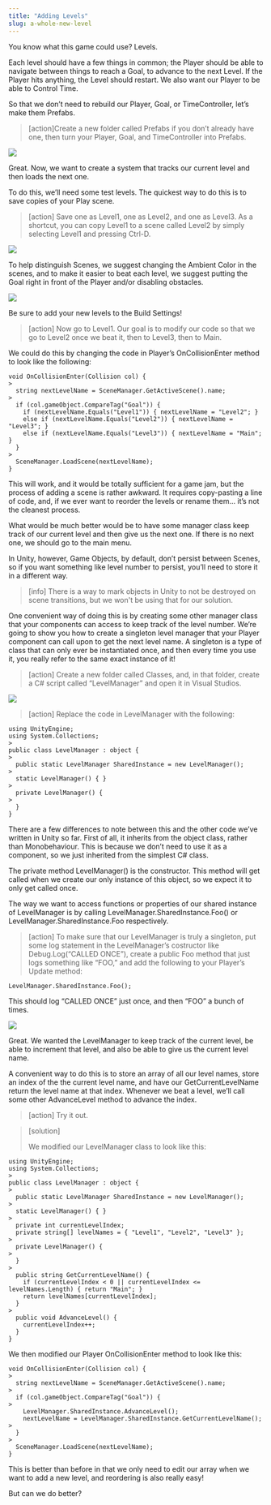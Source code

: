 ```yaml
---
title: "Adding Levels"
slug: a-whole-new-level
---
```


You know what this game could use? Levels.

Each level should have a few things in common; the Player should be able to navigate between things to reach a Goal, to advance to the next Level. If the Player hits anything, the Level should restart. We also want our Player to be able to Control Time.

So that we don’t need to rebuild our Player, Goal, or TimeController, let’s make them Prefabs.

>[action]Create a new folder called Prefabs if you don’t already have one, then turn your Player, Goal, and TimeController into Prefabs.

![](../media/image119.png)

Great. Now, we want to create a system that tracks our current level and then loads the next one.

To do this, we’ll need some test levels. The quickest way to do this is to save copies of your Play scene.

>[action]
>Save one as Level1, one as Level2, and one as Level3. As a shortcut, you can copy Level1 to a scene called Level2 by simply selecting Level1 and pressing Ctrl-D.

![](../media/image32.png)

To help distinguish Scenes, we suggest changing the Ambient Color in the scenes, and to make it easier to beat each level, we suggest putting the Goal right in front of the Player and/or disabling obstacles.

![](../media/image122.png)

Be sure to add your new levels to the Build Settings!

>[action]
>Now go to Level1. Our goal is to modify our code so that we go to Level2 once we beat it, then to Level3, then to Main.

We could do this by changing the code in Player’s OnCollisionEnter method to look like the following:
>
```
void OnCollisionEnter(Collision col) {
>
  string nextLevelName = SceneManager.GetActiveScene().name;
>
  if (col.gameObject.CompareTag("Goal")) {
    if (nextLevelName.Equals("Level1")) { nextLevelName = "Level2"; }
    else if (nextLevelName.Equals("Level2")) { nextLevelName = "Level3"; }
    else if (nextLevelName.Equals("Level3")) { nextLevelName = "Main"; }
  }
>
  SceneManager.LoadScene(nextLevelName);
}
```

This will work, and it would be totally sufficient for a game jam, but the process of adding a scene is rather awkward. It requires copy-pasting a line of code, and, if we ever want to reorder the levels or rename them… it’s not the cleanest process.

What would be much better would be to have some manager class keep track of our current level and then give us the next one. If there is no next one, we should go to the main menu.

In Unity, however, Game Objects, by default, don’t persist between Scenes, so if you want something like level number to persist, you’ll need to store it in a different way.

>[info]
>There is a way to mark objects in Unity to not be destroyed on scene transitions, but we won't be using that for our solution.

One convenient way of doing this is by creating some other manager class that your components can access to keep track of the level number. We’re going to show you how to create a singleton level manager that your Player component can call upon to get the next level name. A singleton is a type of class that can only ever be instantiated once, and then every time you use it, you really refer to the same exact instance of it!

>[action]
>Create a new folder called Classes, and, in that folder, create a C\# script called “LevelManager” and open it in Visual Studios.

![](../media/image128.png)

>[action]
>Replace the code in LevelManager with the following:
>
```
using UnityEngine;
using System.Collections;
>
public class LevelManager : object {
>
  public static LevelManager SharedInstance = new LevelManager();
>
  static LevelManager() { }
>
  private LevelManager() {
>
  }
}
```

There are a few differences to note between this and the other code we’ve written in Unity so far. First of all, it inherits from the object class, rather than Monobehaviour. This is because we don’t need to use it as a component, so we just inherited from the simplest C\# class.

The private method LevelManager() is the constructor. This method will get called when we create our only instance of this object, so we expect it to only get called once.

The way we want to access functions or properties of our shared instance of LevelManager is by calling LevelManager.SharedInstance.Foo() or LevelManager.SharedInstance.Foo respectively.

>[action]
>To make sure that our LevelManager is truly a singleton, put some log statement in the LevelManager’s costructor like Debug.Log(“CALLED ONCE”), create a public Foo method that just logs something like “FOO,” and add the following to your Player’s Update method:
>
```
LevelManager.SharedInstance.Foo();
```

This should log “CALLED ONCE” just once, and then “FOO” a bunch of times.

![](../media/image03.png)

Great. We wanted the LevelManager to keep track of the current level, be able to increment that level, and also be able to give us the current level name.

A convenient way to do this is to store an array of all our level names, store an index of the the current level name, and have our GetCurrentLevelName return the level name at that index. Whenever we beat a level, we’ll call some other AdvanceLevel method to advance the index.

>[action]
>Try it out.

<!-- -->

>[solution]
>
>We modified our LevelManager class to look like this:
>
```
using UnityEngine;
using System.Collections;
>
public class LevelManager : object {
>
  public static LevelManager SharedInstance = new LevelManager();
>
  static LevelManager() { }
>
  private int currentLevelIndex;
  private string[] levelNames = { "Level1", "Level2", "Level3" };
>
  private LevelManager() {
>
  }
>
  public string GetCurrentLevelName() {
    if (currentLevelIndex < 0 || currentLevelIndex <= levelNames.Length) { return "Main"; }
    return levelNames[currentLevelIndex];
  }
>
  public void AdvanceLevel() {
    currentLevelIndex++;
  }
}
```
>
We then modified our Player OnCollisionEnter method to look like this:
>
```
void OnCollisionEnter(Collision col) {
>
  string nextLevelName = SceneManager.GetActiveScene().name;
>
  if (col.gameObject.CompareTag("Goal")) {
>
    LevelManager.SharedInstance.AdvanceLevel();
    nextLevelName = LevelManager.SharedInstance.GetCurrentLevelName();
>
  }
>
  SceneManager.LoadScene(nextLevelName);
}
```

This is better than before in that we only need to edit our array when we want to add a new level, and reordering is also really easy!

But can we do better?
